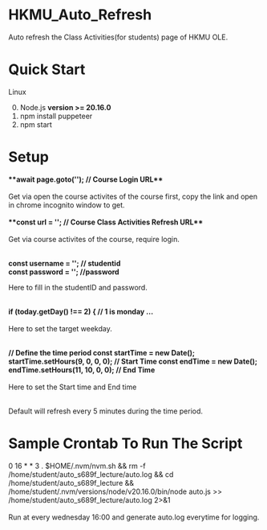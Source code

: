 # HKMU_Auto_Refresh

Auto refresh the Class Activities(for students) page of HKMU OLE.

<h1>Quick Start</h1>

Linux

0. Node.js <strong>version >= 20.16.0</strong>
1. npm install puppeteer
2. npm start

<h1>Setup</h1>
<strong>**await page.goto(''); // Course Login URL**</strong> <br>
<br>
Get via open the course activites of the course first, copy the link and open in chrome incognito window to get.<br>
<br><strong>**const url = ''; // Course Class Activities Refresh URL**</strong><br>
<br>Get via course activites of the course, require login.

<br><strong>**const username = ''; // studentid**</strong> <br>
<strong>**const password = ''; //password**</strong>

Here to fill in the studentID and password.

<br><strong>**if (today.getDay() !== 2) { // 1 is monday ...**</strong><br>
<br>Here to set the target weekday.

<br><strong>**// Define the time period
const startTime = new Date();
startTime.setHours(9, 0, 0, 0); // Start Time
const endTime = new Date();
endTime.setHours(11, 10, 0, 0); // End Time**</strong><br>
<br>Here to set the Start time and End time

<br>Default will refresh every 5 minutes during the time period.

<h1>Sample Crontab To Run The Script</h1>
0 16 * * 3 . $HOME/.nvm/nvm.sh && rm -f /home/student/auto_s689f_lecture/auto.log && cd /home/student/auto_s689f_lecture && /home/student/.nvm/versions/node/v20.16.0/bin/node auto.js >> /home/student/auto_s689f_lecture/auto.log 2>&1<br>
<br>Run at every wednesday 16:00 and generate auto.log everytime for logging.
